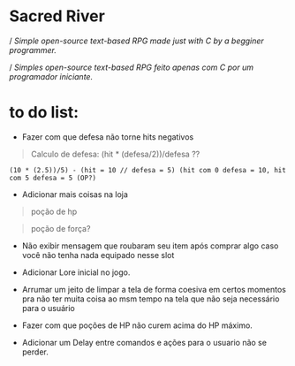 # Sacred River

/ *Simple open-source text-based RPG made just with C by a begginer programmer.*

/ *Simples open-source text-based RPG feito apenas com C por um programador iniciante.*

# to do list:

- Fazer com que defesa não torne hits negativos
 > Calculo de defesa: (hit * (defesa/2))/defesa ??
 
    (10 * (2.5))/5) - (hit = 10 // defesa = 5) (hit com 0 defesa = 10, hit com 5 defesa = 5 (OP?)

- Adicionar mais coisas na loja
 > poção de hp
 
 > poção de força?

- Não exibir mensagem que roubaram seu item após comprar algo caso você não tenha nada equipado nesse slot

- Adicionar Lore inicial no jogo.

- Arrumar um jeito de limpar a tela de forma coesiva  em certos momentos pra não ter muita coisa ao msm tempo na tela que não seja necessário para o usuário

- Fazer com que poções de HP não curem acima do HP máximo.

- Adicionar um Delay entre comandos e ações para o usuario não se perder.
